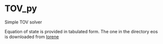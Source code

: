 # TOV_py
Simple TOV solver

Equation of state is provided in tabulated form. The one in the directory eos is downloaded from [lorene](https://lorene.obspm.fr)
